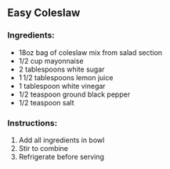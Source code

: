 ## Easy Coleslaw

### Ingredients:
- 18oz bag of coleslaw mix from salad section
- 1/2 cup mayonnaise
- 2 tablespoons white sugar
- 1 1/2 tablespoons lemon juice
- 1 tablespoon white vinegar
- 1/2 teaspoon ground black pepper
- 1/2 teaspoon salt

### Instructions:
1. Add all ingredients in bowl
2. Stir to combine
3. Refrigerate before serving